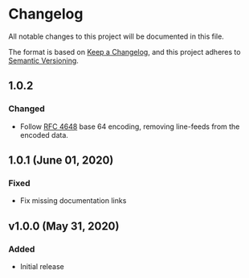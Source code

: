 # Changelog
All notable changes to this project will be documented in this file.

The format is based on [Keep a Changelog](https://keepachangelog.com/en/1.0.0/),
and this project adheres to [Semantic Versioning](https://semver.org/spec/v2.0.0.html).

## 1.0.2

### Changed

- Follow [RFC 4648](https://www.ietf.org/rfc/rfc4648.txt) base 64 encoding, removing line-feeds from the encoded data.

## 1.0.1 (June 01, 2020)

### Fixed

- Fix missing documentation links

## v1.0.0 (May 31, 2020)

### Added

- Initial release
